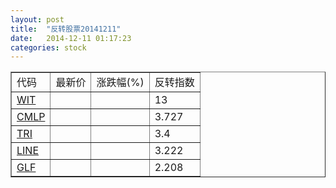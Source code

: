 ```yaml
---
layout: post
title:  "反转股票20141211"
date:   2014-12-11 01:17:23
categories: stock
---
```


<script type="text/javascript">
var stockList = []
stockList.push('gb_wit');
stockList.push('gb_cmlp');
stockList.push('gb_tri');
stockList.push('gb_line');
stockList.push('gb_glf');
</script>

<table border="1">
 <tr>
 <td>代码</td>
  <td>最新价</td>
  <td>涨跌幅(%)</td>
 <td>反转指数</td>
</tr>
  <tr id="wit"><td><a href="http://stock.finance.sina.com.cn/usstock/quotes/WIT.html" target="_blank">WIT</a></td><td></td><td></td><td>13</td></tr>
  <tr id="cmlp"><td><a href="http://stock.finance.sina.com.cn/usstock/quotes/CMLP.html" target="_blank">CMLP</a></td><td></td><td></td><td>3.727</td></tr>
  <tr id="tri"><td><a href="http://stock.finance.sina.com.cn/usstock/quotes/TRI.html" target="_blank">TRI</a></td><td></td><td></td><td>3.4</td></tr>
  <tr id="line"><td><a href="http://stock.finance.sina.com.cn/usstock/quotes/LINE.html" target="_blank">LINE</a></td><td></td><td></td><td>3.222</td></tr>
  <tr id="glf"><td><a href="http://stock.finance.sina.com.cn/usstock/quotes/GLF.html" target="_blank">GLF</a></td><td></td><td></td><td>2.208</td></tr>
</table>
